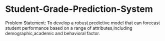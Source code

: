 # Student-Grade-Prediction-System
Problem Statement:
         To develop a robust predictive model that can forecast student performance based on a range of attributes,including demographic,academic and behavioral factor.
